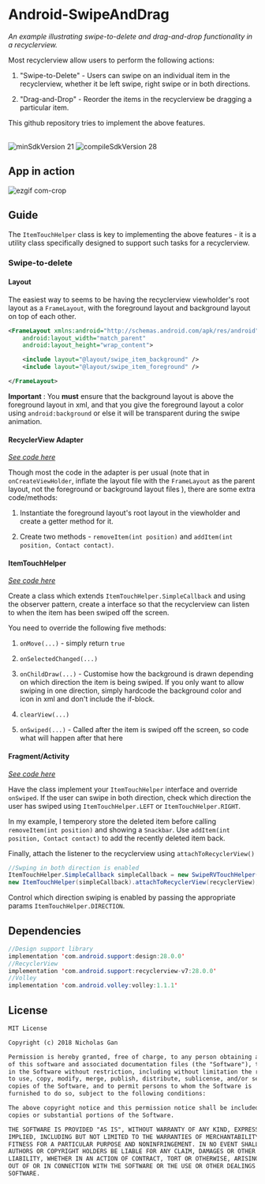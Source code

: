# Android-SwipeAndDrag

_An example illustrating swipe-to-delete and drag-and-drop functionality in a recyclerview._

Most recyclerview allow users to perform the following actions:

1. "Swipe-to-Delete" - Users can swipe on an individual item in the recyclerview, whether it be left swipe, right swipe or in both directions.

2. "Drag-and-Drop" - Reorder the items in the recyclerview be dragging a particular item.

This github repository tries to implement the above features.

<br>
<img src="https://img.shields.io/badge/minSdkVersion-26-red.svg?style=true" alt="minSdkVersion 21" data-canonical-src="https://img.shields.io/badge/minSdkVersion-24-red.svg?style=true" style="max-width:100%;">
<img src=https://img.shields.io/badge/compileSdkVersion-28-brightgreen.svg alt="compileSdkVersion 28" data-canonical-src="https://img.shields.io/badge/compileSdkVersion-27-yellow.svg?style=true" style="max-width:100%;">

## App in action

![ezgif com-crop](https://user-images.githubusercontent.com/39665412/50549419-899eee00-0c97-11e9-9333-279aa9f3ae24.gif)

## Guide
The `ItemTouchHelper` class is key to implementing the above features - it is a utility class specifically designed to support such tasks for a recyclerview.

### Swipe-to-delete

#### Layout

The easiest way to seems to be having the recyclerview viewholder's root layout as a `FrameLayout`, with the foreground layout and background layout on top of each other.

```xml
<FrameLayout xmlns:android="http://schemas.android.com/apk/res/android"
    android:layout_width="match_parent"
    android:layout_height="wrap_content">

    <include layout="@layout/swipe_item_background" />
    <include layout="@layout/swipe_item_foreground" />

</FrameLayout>
```

__Important__ : You __must__ ensure that the background layout is above the foreground layout in xml, and that you give the foreground layout a color using `android:background` or else it will be transparent during the swipe animation.

#### RecyclerView Adapter

[_See code here_](https://github.com/wRorsjakz/Android-SwipeAndDrag/blob/master/app/src/main/java/com/example/user/swipeanddrag/Swipe/SwipeRVAdapter.java)

Though most the code in the adapter is per usual (note that in `onCreateViewHolder`, inflate the layout file with the `FrameLayout` as the parent layout, not the foreground or background layout files ), there are some extra code/methods:

1. Instantiate the foreground layout's root layout in the viewholder and create a getter method for it.

2. Create two methods - `removeItem(int position)` and `addItem(int position, Contact contact)`.

#### ItemTouchHelper

[_See code here_](https://github.com/wRorsjakz/Android-SwipeAndDrag/blob/master/app/src/main/java/com/example/user/swipeanddrag/Swipe/SwipeRVTouchHelper.java)

Create a class which extends `ItemTouchHelper.SimpleCallback` and using the observer pattern, create a interface so that the recyclerview can listen to when the item has been swiped off the screen.

You need to override the following five methods:

1. `onMove(...)` - simply return `true`

2. `onSelectedChanged(...)`

3. `onChildDraw(...)` - Customise how the background is drawn depending on which direction the item is being swiped. If you only want to allow swiping in one direction, simply hardcode the background color and icon in xml and don't include the if-block.

4. `clearView(...)`  

5. `onSwiped(...)` - Called after the item is swiped off the screen, so code what will happen after that here

#### Fragment/Activity

[_See code here_](https://github.com/wRorsjakz/Android-SwipeAndDrag/blob/master/app/src/main/java/com/example/user/swipeanddrag/Swipe/SwipeFragment.java)

Have the class implement your `ItemTouchHelper` interface and override `onSwiped`. If the user can swipe in both direction, check which direction the user has swiped using `ItemTouchHelper.LEFT` or `ItemTouchHelper.RIGHT`.

In my example, I temperory store the deleted item before calling `removeItem(int position)` and showing a `Snackbar`. Use `addItem(int position, Contact contact)` to add the recently deleted item back.

Finally, attach the listener to the recyclerview using `attachToRecyclerView()`
```java
//Swping in both direction is enabled
ItemTouchHelper.SimpleCallback simpleCallback = new SwipeRVTouchHelper(this,0,ItemTouchHelper.LEFT | ItemTouchHelper.RIGHT);
new ItemTouchHelper(simpleCallback).attachToRecyclerView(recyclerView);
```

Control which direction swiping is enabled by passing the appropriate params `ItemTouchHelper.DIRECTION`.

## Dependencies

```java
//Design support library
implementation 'com.android.support:design:28.0.0'
//RecyclerView
implementation 'com.android.support:recyclerview-v7:28.0.0'
//Volley
implementation 'com.android.volley:volley:1.1.1'
```

## License

```tex
MIT License

Copyright (c) 2018 Nicholas Gan

Permission is hereby granted, free of charge, to any person obtaining a copy
of this software and associated documentation files (the "Software"), to deal
in the Software without restriction, including without limitation the rights
to use, copy, modify, merge, publish, distribute, sublicense, and/or sell
copies of the Software, and to permit persons to whom the Software is
furnished to do so, subject to the following conditions:

The above copyright notice and this permission notice shall be included in all
copies or substantial portions of the Software.

THE SOFTWARE IS PROVIDED "AS IS", WITHOUT WARRANTY OF ANY KIND, EXPRESS OR
IMPLIED, INCLUDING BUT NOT LIMITED TO THE WARRANTIES OF MERCHANTABILITY,
FITNESS FOR A PARTICULAR PURPOSE AND NONINFRINGEMENT. IN NO EVENT SHALL THE
AUTHORS OR COPYRIGHT HOLDERS BE LIABLE FOR ANY CLAIM, DAMAGES OR OTHER
LIABILITY, WHETHER IN AN ACTION OF CONTRACT, TORT OR OTHERWISE, ARISING FROM,
OUT OF OR IN CONNECTION WITH THE SOFTWARE OR THE USE OR OTHER DEALINGS IN THE
SOFTWARE.
```